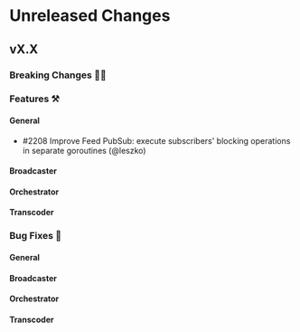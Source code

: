 # Unreleased Changes

## vX.X

### Breaking Changes 🚨🚨

### Features ⚒

#### General

- \#2208 Improve Feed PubSub: execute subscribers' blocking operations in separate goroutines (@leszko)

#### Broadcaster

#### Orchestrator

#### Transcoder

### Bug Fixes 🐞

#### General

#### Broadcaster

#### Orchestrator

#### Transcoder
